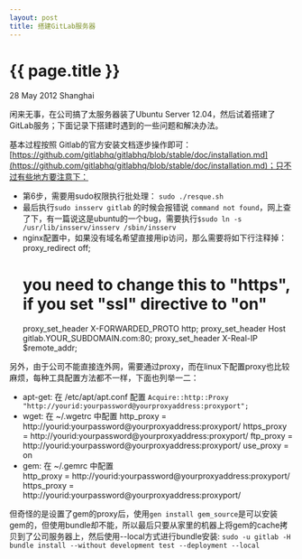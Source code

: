 ```yaml
---
layout: post
title: 搭建GitLab服务器
---
```


{{ page.title }}
================

<p class="meta">28 May 2012 Shanghai </p>

闲来无事，在公司搞了太服务器装了Ubuntu Server 12.04，然后试着搭建了GitLab服务；下面记录下搭建时遇到的一些问题和解决办法。

基本过程按照 Gitlab的官方安装文档逐步操作即可： [https://github.com/gitlabhq/gitlabhq/blob/stable/doc/installation.md](https://github.com/gitlabhq/gitlabhq/blob/stable/doc/installation.md)；只不过有些地方要注意下：

+ 第6步，需要用sudo权限执行批处理： `sudo ./resque.sh`
+ 最后执行`sudo insserv gitlab` 的时候会报错说 `command not found`，网上查了下，有一篇说这是ubuntu的一个bug，需要执行`$sudo ln -s /usr/lib/insserv/insserv /sbin/insserv`
+ nginx配置中，如果没有域名希望直接用ip访问，那么需要将如下行注释掉：
	proxy_redirect     off;
	# you need to change this to "https", if you set "ssl" directive to "on"
	proxy_set_header   X-FORWARDED_PROTO http;
	proxy_set_header   Host              gitlab.YOUR_SUBDOMAIN.com:80;
	proxy_set_header   X-Real-IP         $remote_addr;


另外，由于公司不能直接连外网，需要通过proxy，而在linux下配置proxy也比较麻烦，每种工具配置方法都不一样，下面也列举一二：

+ apt-get: 在 /etc/apt/apt.conf 配置 `Acquire::http::Proxy "http://yourid:yourpassword@yourproxyaddress:proxyport";`
+ wget: 在 ~/.wgetrc 中配置 
	http_proxy = http://yourid:yourpassword@yourproxyaddress:proxyport/
	https_proxy = http://yourid:yourpassword@yourproxyaddress:proxyport/
	ftp_proxy = http://yourid:yourpassword@yourproxyaddress:proxyport/
	use_proxy = on
+ gem: 在 ~/.gemrc 中配置  
	http_proxy = http://yourid:yourpassword@yourproxyaddress:proxyport/
	https_proxy = http://yourid:yourpassword@yourproxyaddress:proxyport/

但奇怪的是设置了gem的proxy后，使用`gen install gem_source`是可以安装gem的，但使用bundle却不能，所以最后只要从家里的机器上将gem的cache拷贝到了公司服务器上，然后使用--local方式进行bundle安装: `sudo -u gitlab -H bundle install --without development test --deployment --local`

